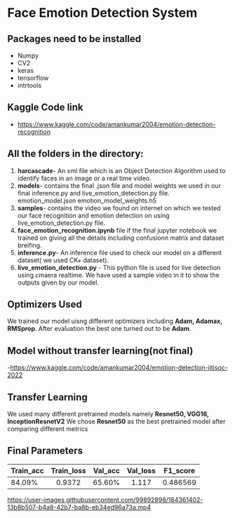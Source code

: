 # Face Emotion Detection System
## Packages need to be installed
- Numpy
- CV2
- keras
- tensorflow
- intrtools

## Kaggle Code link
- https://www.kaggle.com/code/amankumar2004/emotion-detection-recognition


## All the folders in the directory:
1. **harcascade**- An xml file which is an Object Detection Algorithm used to identify faces in an image or a real time video. 
2. **models**- contains the final .json file and model weights we used in our final inference.py and live_emotion_detection.py file. 
   emotion_model.json
   emotion_model_weights.h5
4. **samples**- contains the video we found on internet on which we tested our face recognition and emotion detection on using live_emotion_detection.py file.
5. **face_emotion_recognition.ipynb** file if the final jupyter notebook we trained on giving all the details including confusionn matrix and dataset breifing.
6. **inference.py**- An inference file used to check our model on a different dataset( we used CK+ dataset).
7. **live_emotion_detection.py** - This python file is used for live detection using cmaera realtime. We have used a sample video in it to show the outputs given by our model.

## Optimizers  Used
 We trained our model uisng different optimizers including **Adam, Adamax, RMSprop**.
 After evaluation the best one turned out to be **Adam**.
 
## Model without transfer learning(not final)
-https://www.kaggle.com/code/amankumar2004/emotion-detection-iitisoc-2022
 
## Transfer Learning 
 We used many different pretrained models namely **Resnet50, VGG16, InceptionResnetV2**
 We chose **Resnet50** as the best pretrained model after comparing different metrics
## Final Parameters

|   Train_acc   |    Train_loss   |    Val_acc      |    Val_loss     |    F1_score     |
| :------------ |:---------------:|:---------------:|:---------------:|:---------------:|
|   84.09%      |    0.9372       |    65.60%       |    1.117        |    0.486569     |

https://user-images.githubusercontent.com/99892898/184361402-13b8b507-b4a8-42b7-ba8b-eb34ed96a73a.mp4
